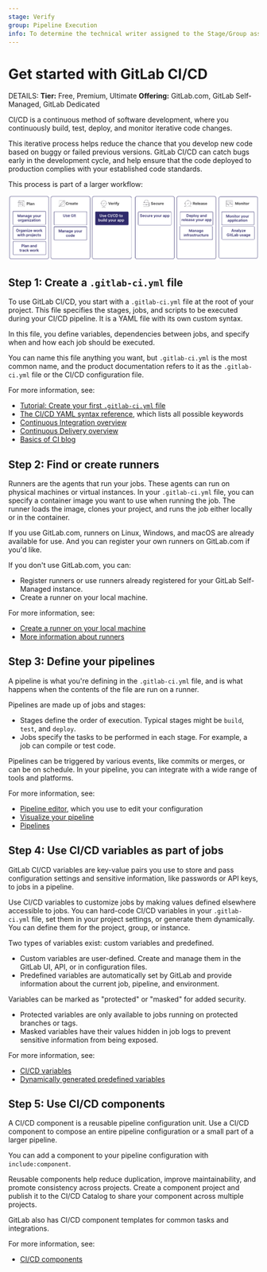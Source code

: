 ```yaml
---
stage: Verify
group: Pipeline Execution
info: To determine the technical writer assigned to the Stage/Group associated with this page, see https://handbook.gitlab.com/handbook/product/ux/technical-writing/#assignments
---
```


# Get started with GitLab CI/CD

DETAILS:
**Tier:** Free, Premium, Ultimate
**Offering:** GitLab.com, GitLab Self-Managed, GitLab Dedicated

CI/CD is a continuous method of software development, where you continuously build,
test, deploy, and monitor iterative code changes.

This iterative process helps reduce the chance that you develop new code based on
buggy or failed previous versions. GitLab CI/CD can catch bugs early in the development cycle,
and help ensure that the code deployed to production complies with your established code standards.

This process is part of a larger workflow:

![A typical software development workflow](img/get_started_cicd_v16_11.png)

## Step 1: Create a `.gitlab-ci.yml` file

To use GitLab CI/CD, you start with a `.gitlab-ci.yml` file at the root of your project.
This file specifies the stages, jobs, and scripts to be executed during your CI/CD pipeline.
It is a YAML file with its own custom syntax.

In this file, you define variables, dependencies between jobs, and specify when
and how each job should be executed.

You can name this file anything you want, but `.gitlab-ci.yml` is the most common name,
and the product documentation refers to it as the `.gitlab-ci.yml` file or the CI/CD configuration file.

For more information, see:

- [Tutorial: Create your first `.gitlab-ci.yml` file](quick_start/index.md)
- [The CI/CD YAML syntax reference](../ci/yaml/index.md), which lists all possible keywords
- <i class="fa fa-youtube-play youtube" aria-hidden="true"></i> [Continuous Integration overview](https://www.youtube-nocookie.com/embed/eyr5YnkWq_I)
- <i class="fa fa-youtube-play youtube" aria-hidden="true"></i> [Continuous Delivery overview](https://www.youtube-nocookie.com/embed/M7rBDZYsx8U)
- [Basics of CI blog](https://about.gitlab.com/blog/2020/12/10/basics-of-gitlab-ci-updated/)

## Step 2: Find or create runners

Runners are the agents that run your jobs. These agents can run on physical machines or virtual instances.
In your `.gitlab-ci.yml` file, you can specify a container image you want to use when running the job.
The runner loads the image, clones your project, and runs the job either locally or in the container.

If you use GitLab.com, runners on Linux, Windows, and macOS are already available for use. And you can register your own
runners on GitLab.com if you'd like.

If you don't use GitLab.com, you can:

- Register runners or use runners already registered for your GitLab Self-Managed instance.
- Create a runner on your local machine.

For more information, see:

- [Create a runner on your local machine](../tutorials/create_register_first_runner/index.md)
- [More information about runners](https://docs.gitlab.com/runner/)

## Step 3: Define your pipelines

A pipeline is what you're defining in the `.gitlab-ci.yml` file,
and is what happens when the contents of the file are run on a runner.

Pipelines are made up of jobs and stages:

- Stages define the order of execution. Typical stages might be `build`, `test`, and `deploy`.
- Jobs specify the tasks to be performed in each stage. For example, a job can compile or test code.

Pipelines can be triggered by various events, like commits or merges, or can be on schedule.
In your pipeline, you can integrate with a wide range of tools and platforms.

For more information, see:

- [Pipeline editor](pipeline_editor/index.md), which you use to edit your configuration
- [Visualize your pipeline](pipeline_editor/index.md#visualize-ci-configuration)
- [Pipelines](pipelines/index.md)

## Step 4: Use CI/CD variables as part of jobs

GitLab CI/CD variables are key-value pairs you use to store and pass configuration settings
and sensitive information, like passwords or API keys, to jobs in a pipeline.

Use CI/CD variables to customize jobs by making values defined elsewhere accessible to jobs.
You can hard-code CI/CD variables in your `.gitlab-ci.yml` file, set them in your project settings,
or generate them dynamically. You can define them for the project, group, or instance.

Two types of variables exist: custom variables and predefined.

- Custom variables are user-defined. Create and manage them in the GitLab UI, API, or in configuration files.
- Predefined variables are automatically set by GitLab and provide information about the current job, pipeline, and environment.

Variables can be marked as "protected" or "masked" for added security.

- Protected variables are only available to jobs running on protected branches or tags.
- Masked variables have their values hidden in job logs to prevent sensitive information from being exposed.

For more information, see:

- [CI/CD variables](variables/index.md)
- [Dynamically generated predefined variables](variables/predefined_variables.md)

## Step 5: Use CI/CD components

A CI/CD component is a reusable pipeline configuration unit.
Use a CI/CD component to compose an entire pipeline configuration or a small part of a larger pipeline.

You can add a component to your pipeline configuration with `include:component`.

Reusable components help reduce duplication, improve maintainability, and promote consistency across projects. Create a component project and publish it to the CI/CD Catalog to share your component across multiple projects.

GitLab also has CI/CD component templates for common tasks and integrations.

For more information, see:

- [CI/CD components](components/index.md)
